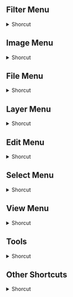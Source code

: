 ## Filter Menu
<details>
           <summary>Shorcut</summary>

Shortcut | Description
------------ | -------------
Alt + Ctrl + X | Extract | 
Alt +Ctrl + V | Vanishing point | 
Ctrl + F | Last Filter | 
Ctrl + Shift + F | Fade | 
Shift + Ctrl + X | Liquify | 

</details>

## Image Menu
<details>
           <summary>Shorcut</summary>

Shortcut | Description
------------ | -------------
Ctrl + Alt + Shift + L | Adjust > Auto contrast | 
Ctrl + Alt + X | Extract | 
Ctrl + B | Adjust > Color balance | 
Ctrl + I | Adjust > Invert | 
Ctrl + L | Adjust > Levels | 
Ctrl + M | Adjust > Curves | 
Ctrl + Shift + L | Adjust > Auto levels | 
Ctrl + Shift + U | Adjust > Desaturate | 
Ctrl + U | Adjust > Hue/Saturation | 

</details>

## File Menu
<details>
           <summary>Shorcut</summary>

Shortcut | Description
------------ | -------------
Ctrl + Alt + O | Open as | 
Ctrl + Alt + S | Save a copy | 
Ctrl + K | Preferences > General | 
Ctrl + N | New | 
Ctrl + O | Open | 
Ctrl + P | Print | 
Ctrl + S | Save the untitled file | 
Ctrl + Shift + S | Save as | 
Ctrl + W | Close the untitled file | 

</details>

## Layer Menu
<details>
           <summary>Shorcut</summary>

Shortcut | Description
------------ | -------------
Ctrl + [ | Arrange > Send backward | 
Ctrl + ] | Arrange > Bring forward | 
Ctrl + E | Merge down | 
Ctrl + G | Group with previous | 
Ctrl + J | New > Layer via copy | 
Ctrl + Shift + [ | Arrange > Send to back | 
Ctrl + Shift + ] | Arrange > Bring to front | 
Ctrl + Shift + E | Merge visible | 
Ctrl + Shift + G | Ungroup | 
Ctrl + Shift + J | New > Layer via cut | 
Ctrl + Shift + N | New > Layer | 

</details>

## Edit Menu
<details>
           <summary>Shorcut</summary>

Shortcut | Description
------------ | -------------
Ctrl + C | Copy | 
Ctrl + Shift + C | Copy merged | 
Ctrl + Shift + T | Transform > Again | 
Ctrl + Shift + V | Paste into | 
Ctrl + T | Free transform | 
Ctrl + V | Paste | 
Ctrl + X | Cut | 
Ctrl + Z | Undo | 

</details>

## Select Menu
<details>
           <summary>Shorcut</summary>

Shortcut | Description
------------ | -------------
Ctrl + A | All | 
Ctrl + Alt + D | Feather | 
Ctrl + D | Deselect | 
Ctrl + Shift + D | Reselect | 
Ctrl + Shift + I | Inverse | 

</details>

## View Menu
<details>
           <summary>Shorcut</summary>

Shortcut | Description
------------ | -------------
Ctrl + + | Zoom in | 
Ctrl + - | Zoom out | 
Ctrl + 0 | Fit on screen | 
Ctrl + ; | Hide guides | 
Ctrl + \ | Show grid | 
Ctrl + Alt + ; | Lock guides | 
Ctrl + H | Hide edges | 
Ctrl + R | Show rulers | 
Ctrl + Shift + 0 | Actual pixels | 
Ctrl + Shift + ; | Snap to guides | 
Ctrl + Shift + \ | Snap to grid | 
Ctrl + Shift + H | Hide path | 
Ctrl + Shift + Y | Gamut warning | 
Ctrl + Y | Preview > CMYK | 

</details>

## Tools
<details>
           <summary>Shorcut</summary>

Shortcut | Description
------------ | -------------
< | Next brush | 
\> | First brush | 
[ | Decrease brush size | 
] | Increase brush size | 
A | Path / Direct selection tool | 
Alt + Spacebar | Zoom out (toggle) | 
B | Paintbrush tool | 
C | Crop tool | 
Ctrl + spacebar | Zoom in (toggle) | 
D | Default foreground and background colors | 
E | Eraser tool | 
F | Switches between screen modes | 
G | Linear gradient tool | 
H | Hand tool | 
I | Eyedropper tool | 
J | Airbrush tool | 
K | Paint bucket tool | 
L | Lasso tool | 
M | Marquee tool | 
N | Pencil tool | 
O | Dodge tool | 
P | Pen tool | 
Q | Switches between standard mode or quick mask mode | 
R | Blur tool | 
S | Rubber stamp tool | 
Shift + 0 | Decrease airbrush opacity | 
Shift + 1 | Increase airbrush opacity | 
Shift + < | First brushs | 
Shift + \> | Last brushs | 
Shift + [ | Decrease brush softness by 25%. | 
Shift + ] | Increase brush hardness by 25%. | 
Shift + A | Cycle path / Direct selection tools | 
Shift + B | Cycle brush / Pencil / Color replacement | 
Shift + E | Cycle eraser tools | 
Shift + F | Menu bar (show / hide). | 
Shift + G | Toggle gradient / Paint bucket tools | 
Shift + I | Cycle eyedropper / Sampler / Measure | 
Shift + J | Cycle spot / Healing / Patch / Red eye | 
Shift + K | Toggle slice / Slice select tools | 
Shift + L | Cycle lasso tools | 
Shift + M | Toggle rectangular / Elliptical marquee | 
Shift + N | Toggle notes / Audio annotation tools | 
Shift + O | Cycle dodge / Burn / Sponge tools | 
Shift + P | Toggle pen / Freeform pen tools | 
Shift + R | Cycle blur / Sharpen / Smudge tools | 
Shift + S | Toggle clone / Pattern stamp tools | 
Shift + T | Cycle type tools (Vertical / Horizontal) | 
Shift + U | Cycle shape / Line tools | 
Shift + Y | Toggle history / Art history brush | 
T | Type tool | 
Tab | Hides / Unhides open tools | 
U | Measure tool | 
V | Move tool | 
W | Magic wand tool | 
X | Switches between foreground and background colors | 
Y | History brush tool | 
Z | Zoom tool | 
</details>

## Other Shortcuts
<details>
           <summary>Shorcut</summary>

Shortcut | Description
------------ | -------------
Ctrl + Page | Move view left/right 1 screen | 
Page Down | Move view down 1 screen | 
Page Up | Move view up 1 screen | 
Shift + Page Down | Nudge view down | 
Shift + Page Up | Nudge view up | 

</details>
